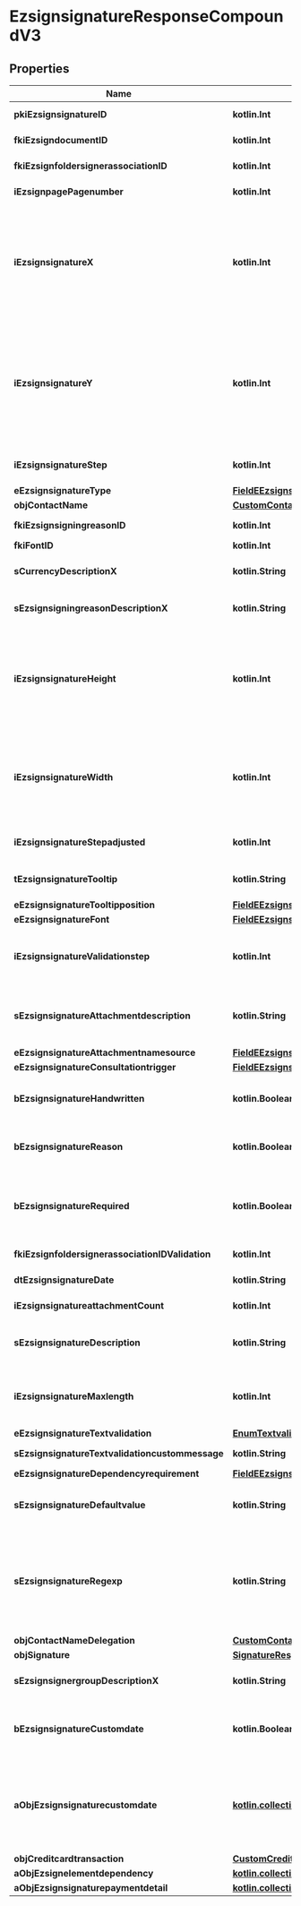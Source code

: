 
# EzsignsignatureResponseCompoundV3

## Properties
| Name | Type | Description | Notes |
| ------------ | ------------- | ------------- | ------------- |
| **pkiEzsignsignatureID** | **kotlin.Int** | The unique ID of the Ezsignsignature |  |
| **fkiEzsigndocumentID** | **kotlin.Int** | The unique ID of the Ezsigndocument |  |
| **fkiEzsignfoldersignerassociationID** | **kotlin.Int** | The unique ID of the Ezsignfoldersignerassociation |  |
| **iEzsignpagePagenumber** | **kotlin.Int** | The page number in the Ezsigndocument |  |
| **iEzsignsignatureX** | **kotlin.Int** | The X coordinate (Horizontal) where to put the Ezsignsignature on the page.  Coordinate is calculated at 100dpi (dot per inch). So for example, if you want to put the Ezsignsignature 2 inches from the left border of the page, you would use \&quot;200\&quot; for the X coordinate. |  |
| **iEzsignsignatureY** | **kotlin.Int** | The Y coordinate (Vertical) where to put the Ezsignsignature on the page.  Coordinate is calculated at 100dpi (dot per inch). So for example, if you want to put the Ezsignsignature 3 inches from the top border of the page, you would use \&quot;300\&quot; for the Y coordinate. |  |
| **iEzsignsignatureStep** | **kotlin.Int** | The step when the Ezsignsigner will be invited to sign |  |
| **eEzsignsignatureType** | [**FieldEEzsignsignatureType**](FieldEEzsignsignatureType.md) |  |  |
| **objContactName** | [**CustomContactNameResponse**](CustomContactNameResponse.md) |  |  |
| **fkiEzsignsigningreasonID** | **kotlin.Int** | The unique ID of the Ezsignsigningreason |  [optional] |
| **fkiFontID** | **kotlin.Int** | The unique ID of the Font |  [optional] |
| **sCurrencyDescriptionX** | **kotlin.String** | The description of the Currency in the language of the requester |  [optional] |
| **sEzsignsigningreasonDescriptionX** | **kotlin.String** | The description of the Ezsignsigningreason in the language of the requester |  [optional] |
| **iEzsignsignatureHeight** | **kotlin.Int** | The height of the Ezsignsignature.  Size is calculated at 100dpi (dot per inch). So for example, if you want the Ezsignsignature to have an height of 2 inches, you would use \&quot;200\&quot; for the iEzsignsignatureHeight. |  [optional] |
| **iEzsignsignatureWidth** | **kotlin.Int** | The width of the Ezsignsignature.  Size is calculated at 100dpi (dot per inch). So for example, if you want the Ezsignsignature to have a width of 2 inches, you would use \&quot;200\&quot; for the iEzsignsignatureWidth. |  [optional] |
| **iEzsignsignatureStepadjusted** | **kotlin.Int** | The step when the Ezsignsigner will be invited to sign |  [optional] |
| **tEzsignsignatureTooltip** | **kotlin.String** | A tooltip that will be presented to Ezsignsigner about the Ezsignsignature |  [optional] |
| **eEzsignsignatureTooltipposition** | [**FieldEEzsignsignatureTooltipposition**](FieldEEzsignsignatureTooltipposition.md) |  |  [optional] |
| **eEzsignsignatureFont** | [**FieldEEzsignsignatureFont**](FieldEEzsignsignatureFont.md) |  |  [optional] |
| **iEzsignsignatureValidationstep** | **kotlin.Int** | The step when the Ezsignsigner will be invited to validate the Ezsignsignature of eEzsignsignatureType Attachments |  [optional] |
| **sEzsignsignatureAttachmentdescription** | **kotlin.String** | The description attached to the attachment name added in Ezsignsignature of eEzsignsignatureType Attachments |  [optional] |
| **eEzsignsignatureAttachmentnamesource** | [**FieldEEzsignsignatureAttachmentnamesource**](FieldEEzsignsignatureAttachmentnamesource.md) |  |  [optional] |
| **eEzsignsignatureConsultationtrigger** | [**FieldEEzsignsignatureConsultationtrigger**](FieldEEzsignsignatureConsultationtrigger.md) |  |  [optional] |
| **bEzsignsignatureHandwritten** | **kotlin.Boolean** | Whether the Ezsignsignature must be handwritten or not when eEzsignsignatureType &#x3D; Signature. |  [optional] |
| **bEzsignsignatureReason** | **kotlin.Boolean** | Whether the Ezsignsignature must include a reason or not when eEzsignsignatureType &#x3D; Signature. |  [optional] |
| **bEzsignsignatureRequired** | **kotlin.Boolean** | Whether the Ezsignsignature is required or not. This field is relevant only with Ezsignsignature with eEzsignsignatureType &#x3D; Attachments, Text or Textarea. |  [optional] |
| **fkiEzsignfoldersignerassociationIDValidation** | **kotlin.Int** | The unique ID of the Ezsignfoldersignerassociation |  [optional] |
| **dtEzsignsignatureDate** | **kotlin.String** | The date the Ezsignsignature was signed |  [optional] |
| **iEzsignsignatureattachmentCount** | **kotlin.Int** | The count of Ezsignsignatureattachment |  [optional] |
| **sEzsignsignatureDescription** | **kotlin.String** | The value entered while signing Ezsignsignature of eEzsignsignatureType **City**, **FieldText** and **FieldTextarea** |  [optional] |
| **iEzsignsignatureMaxlength** | **kotlin.Int** | The maximum length for the value in the Ezsignsignature  This can only be set if eEzsignsignatureType is **FieldText** or **FieldTextarea** |  [optional] |
| **eEzsignsignatureTextvalidation** | [**EnumTextvalidation**](EnumTextvalidation.md) |  |  [optional] |
| **sEzsignsignatureTextvalidationcustommessage** | **kotlin.String** | Description of validation rule. Show by signatory. |  [optional] |
| **eEzsignsignatureDependencyrequirement** | [**FieldEEzsignsignatureDependencyrequirement**](FieldEEzsignsignatureDependencyrequirement.md) |  |  [optional] |
| **sEzsignsignatureDefaultvalue** | **kotlin.String** | The default value for the Ezsignsignature  You can use the codes below and they will be replaced at signature time.    | Code | Description | Example | | ------------------------- | ------------ | ------------ | | {sUserFirstname} | The first name of the contact | John | | {sUserLastname} | The last name of the contact | Doe | | {sUserJobtitle} | The job title | Sales Representative | | {sCompany} | Company name | eZmax Solutions Inc. | | {sEmailAddress} | The email address | email@example.com | | {sPhoneE164} | A phone number in E.164 Format | +15149901516 | | {sPhoneE164Cell} | A phone number in E.164 Format | +15149901516 | |  [optional] |
| **sEzsignsignatureRegexp** | **kotlin.String** | A regular expression to indicate what values are acceptable for the Ezsignsignature.  This can only be set if eEzsignsignatureType is **FieldText** or **FieldTextarea** and eEzsignsignatureTextvalidation is **Custom** |  [optional] |
| **objContactNameDelegation** | [**CustomContactNameResponse**](CustomContactNameResponse.md) |  |  [optional] |
| **objSignature** | [**SignatureResponseCompound**](SignatureResponseCompound.md) |  |  [optional] |
| **sEzsignsignergroupDescriptionX** | **kotlin.String** | The Description of the Ezsignsignergroup in the language of the requester |  [optional] |
| **bEzsignsignatureCustomdate** | **kotlin.Boolean** | Whether the Ezsignsignature has a custom date format or not. (Only possible when eEzsignsignatureType is **Name** or **Handwritten**) |  [optional] |
| **aObjEzsignsignaturecustomdate** | [**kotlin.collections.List&lt;EzsignsignaturecustomdateResponseCompoundV2&gt;**](EzsignsignaturecustomdateResponseCompoundV2.md) | An array of custom date blocks that will be filled at the time of signature.  Can only be used if bEzsignsignatureCustomdate is true.  Use an empty array if you don&#39;t want to have a date at all. |  [optional] |
| **objCreditcardtransaction** | [**CustomCreditcardtransactionResponse**](CustomCreditcardtransactionResponse.md) |  |  [optional] |
| **aObjEzsignelementdependency** | [**kotlin.collections.List&lt;EzsignelementdependencyResponseCompound&gt;**](EzsignelementdependencyResponseCompound.md) |  |  [optional] |
| **aObjEzsignsignaturepaymentdetail** | [**kotlin.collections.List&lt;EzsignsignaturepaymentdetailResponseCompound&gt;**](EzsignsignaturepaymentdetailResponseCompound.md) |  |  [optional] |



